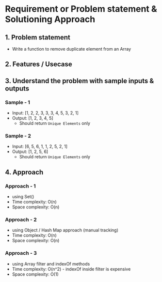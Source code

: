 # Requirement or Problem statement & Solutioning Approach

## 1. Problem statement

- Write a function to remove duplicate element from an Array

## 2. Features / Usecase

## 3. Understand the problem with sample inputs & outputs

### Sample - 1

- Input: [1, 2, 2, 3, 3, 3, 4, 5, 3, 2, 1]
- Output: [1, 2, 3, 4, 5]
  - Should return `Unique Elements` only

### Sample - 2

- Input: [6, 5, 6, 1, 1, 2, 5, 2, 1]
- Output: [1, 2, 5, 6]
  - Should return `Unique Elements` only

## 4. Approach

### Approach - 1

- using Set()
- Time complexity: O(n)
- Space complexity: O(n)

### Approach - 2

- using Object / Hash Map approach (manual tracking)
- Time complexity: O(n)
- Space complexity: O(n)

### Approach - 3

- using Array filter and indexOf methods
- Time complexity: O(n^2) - indexOf inside filter is expensive
- Space complexity: O(1)
